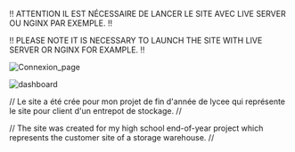  !! ATTENTION IL EST NÉCESSAIRE DE LANCER LE SITE AVEC LIVE SERVER OU NGINX PAR EXEMPLE. !! 
 
 !! PLEASE NOTE IT IS NECESSARY TO LAUNCH THE SITE WITH LIVE SERVER OR NGINX FOR EXAMPLE. !! 


 ![Connexion_page](https://github.com/T0ZSKY/stock_website_projectSTI/assets/98484763/6c92ac55-a894-4b2a-81a4-56e9ea664f1e)

![dashboard](https://github.com/T0ZSKY/stock_website_projectSTI/assets/98484763/c670b552-473e-45b0-ae34-850acc3dd4ef)


// Le site a été crée pour mon projet de fin d'année de lycee qui représente le site pour client d'un entrepot de stockage. //

// The site was created for my high school end-of-year project which represents the customer site of a storage warehouse. //
